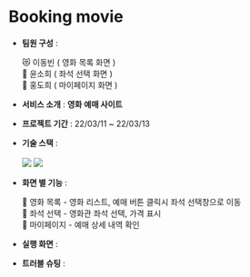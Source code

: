 # Booking movie 

* **팀원 구성** :

  😻 이동빈 ( 영화 목록 화면 )<br>
  🐰 윤소희 ( 좌석 선택 화면 )<br>
  🐶 홍도희 ( 마이페이지 화면 )<br>
  
* **서비스 소개** : **영화 예매 사이트**

* **프로젝트 기간** : 22/03/11 ~ 22/03/13

* **기술 스택** : <br><br>
  <img src="https://img.shields.io/badge/react-61DAFB?style=for-the-badge&logo=react&logoColor=black"> 
  <img src="https://img.shields.io/badge/CSS-1572B6?style=for-the-badge&logo=CSS3&logoColor=white"/>   
 
* **화면 별 기능** :

  📢 영화 목록 - 영화 리스트, 예매 버튼 클릭시 좌석 선택창으로 이동<br>
 🔎 좌석 선택 - 영화관 좌석 선택, 가격 표시<br>
 👀 마이페이지 - 예매 상세 내역 확인   
 
  
* **실행 화면** :

 
* **트러블 슈팅** :

